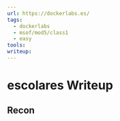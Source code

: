 ```yaml
---
url: https://dockerlabs.es/
tags:
  - dockerlabs
  - msof/mod5/class1
  - easy
tools:
writeup:
---
```


# escolares Writeup

## Recon